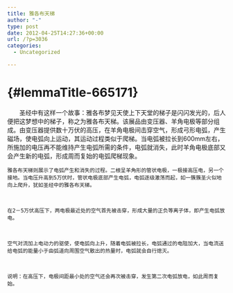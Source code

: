 ```yaml
---
title: 雅各布天梯
author: "-"
type: post
date: 2012-04-25T14:27:36+00:00
url: /?p=3036
categories:
  - Uncategorized

---
```

#  {#lemmaTitle-665171}



  　　圣经中有这样一个故事：雅各布梦见天使上下天堂的梯子是闪闪发光的，后人便把这梦想中的梯子，称之为雅各布天梯。该展品由变压器、羊角电极等部分组成。由变压器提供数十万伏的高压，在羊角电极间击穿空气，形成弓形电弧，产生磁场，使电弧向上运动，其运动过程类似于爬梯。当电弧被拉长到600mm左右，所施加的电压再不能维持产生电弧所需的条件，电弧就消失，此时羊角电极底部又会产生新的电弧，形成周而复始的电弧爬梯现象。 
  
  
  
    雅各布天梯则展示了电弧产生和消失的过程。二根呈羊角形的管状电极，一极接高压电，另一个接地。当电压升高到5万伏时，管状电极底部产生电弧，电弧逐级激荡而起，如一簇簇圣火似地向上爬升，犹如圣经中的雅各布天梯。
  
  
  
    在2－5万伏高压下，两电极最近处的空气首先被击穿，形成大量的正负等离子体，即产生电弧放电。
  
  
  
    空气对流加上电动力的驱使，使电弧向上升，随着电弧被拉长，电弧通过的电阻加大，当电流送给电弧的能量小于由弧道向周围空气散出的热量时，电弧就会自行熄灭。
  
  
  
    说明：在高压下，电极间距最小处的空气还会再次被击穿，发生第二次电弧放电，如此周而复始。
  


